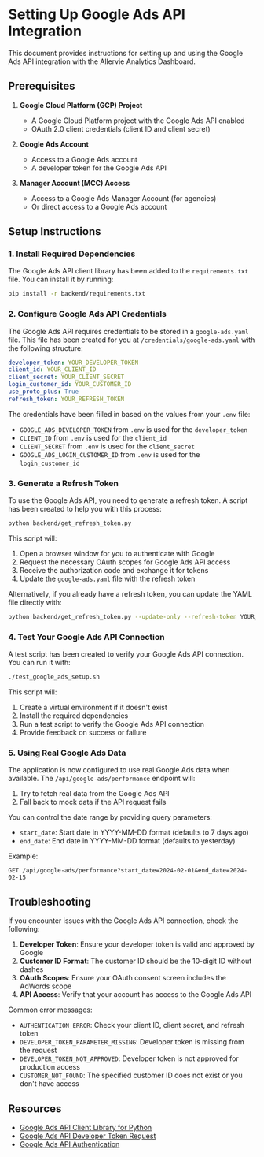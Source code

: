 # Setting Up Google Ads API Integration

This document provides instructions for setting up and using the Google Ads API integration with the Allervie Analytics Dashboard.

## Prerequisites

1. **Google Cloud Platform (GCP) Project**
   - A Google Cloud Platform project with the Google Ads API enabled
   - OAuth 2.0 client credentials (client ID and client secret)

2. **Google Ads Account**
   - Access to a Google Ads account
   - A developer token for the Google Ads API

3. **Manager Account (MCC) Access**
   - Access to a Google Ads Manager Account (for agencies)
   - Or direct access to a Google Ads account

## Setup Instructions

### 1. Install Required Dependencies

The Google Ads API client library has been added to the `requirements.txt` file. You can install it by running:

```bash
pip install -r backend/requirements.txt
```

### 2. Configure Google Ads API Credentials

The Google Ads API requires credentials to be stored in a `google-ads.yaml` file. This file has been created for you at `/credentials/google-ads.yaml` with the following structure:

```yaml
developer_token: YOUR_DEVELOPER_TOKEN
client_id: YOUR_CLIENT_ID
client_secret: YOUR_CLIENT_SECRET
login_customer_id: YOUR_CUSTOMER_ID
use_proto_plus: True
refresh_token: YOUR_REFRESH_TOKEN
```

The credentials have been filled in based on the values from your `.env` file:

- `GOOGLE_ADS_DEVELOPER_TOKEN` from `.env` is used for the `developer_token`
- `CLIENT_ID` from `.env` is used for the `client_id`
- `CLIENT_SECRET` from `.env` is used for the `client_secret`
- `GOOGLE_ADS_LOGIN_CUSTOMER_ID` from `.env` is used for the `login_customer_id`

### 3. Generate a Refresh Token

To use the Google Ads API, you need to generate a refresh token. A script has been created to help you with this process:

```bash
python backend/get_refresh_token.py
```

This script will:
1. Open a browser window for you to authenticate with Google
2. Request the necessary OAuth scopes for Google Ads API access
3. Receive the authorization code and exchange it for tokens
4. Update the `google-ads.yaml` file with the refresh token

Alternatively, if you already have a refresh token, you can update the YAML file directly with:

```bash
python backend/get_refresh_token.py --update-only --refresh-token YOUR_REFRESH_TOKEN
```

### 4. Test Your Google Ads API Connection

A test script has been created to verify your Google Ads API connection. You can run it with:

```bash
./test_google_ads_setup.sh
```

This script will:
1. Create a virtual environment if it doesn't exist
2. Install the required dependencies
3. Run a test script to verify the Google Ads API connection
4. Provide feedback on success or failure

### 5. Using Real Google Ads Data

The application is now configured to use real Google Ads data when available. The `/api/google-ads/performance` endpoint will:

1. Try to fetch real data from the Google Ads API
2. Fall back to mock data if the API request fails

You can control the date range by providing query parameters:
- `start_date`: Start date in YYYY-MM-DD format (defaults to 7 days ago)
- `end_date`: End date in YYYY-MM-DD format (defaults to yesterday)

Example:
```
GET /api/google-ads/performance?start_date=2024-02-01&end_date=2024-02-15
```

## Troubleshooting

If you encounter issues with the Google Ads API connection, check the following:

1. **Developer Token**: Ensure your developer token is valid and approved by Google
2. **Customer ID Format**: The customer ID should be the 10-digit ID without dashes
3. **OAuth Scopes**: Ensure your OAuth consent screen includes the AdWords scope
4. **API Access**: Verify that your account has access to the Google Ads API

Common error messages:

- `AUTHENTICATION_ERROR`: Check your client ID, client secret, and refresh token
- `DEVELOPER_TOKEN_PARAMETER_MISSING`: Developer token is missing from the request
- `DEVELOPER_TOKEN_NOT_APPROVED`: Developer token is not approved for production access
- `CUSTOMER_NOT_FOUND`: The specified customer ID does not exist or you don't have access

## Resources

- [Google Ads API Client Library for Python](https://developers.google.com/google-ads/api/docs/client-libs/python)
- [Google Ads API Developer Token Request](https://developers.google.com/google-ads/api/docs/first-call/dev-token)
- [Google Ads API Authentication](https://developers.google.com/google-ads/api/docs/oauth/overview)
